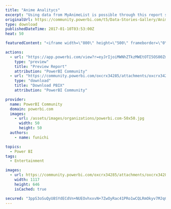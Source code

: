 ```yaml
---
title: "Anime Analitycs"
excerpt: "Using data from MyAnimeList is possible through this report show all major Anime on the site . On the first page you can see how they are distributed"
originalUrl: https://community.powerbi.com/t5/Data-Stories-Gallery/Anime-Analitycs/m-p/111203
type: download
publishedDateTime: 2017-01-10T03:53:00Z
heat: 50

featuredContent: "<iframe width=\"800\" height=\"500\" frameborder=\"0\" src=\"https://app.powerbi.com/view?r=eyJrIjoiMWNhZTkzMWEtOTI5OS00ZmQ0LWJhOGEtNTliMzBiZjRjYWY4IiwidCI6ImIzYmNlMTdhLWZhYzktNDEwYS1iMWI1LTMyYmJkM2UwMTVmNSIsImMiOjh9\"></iframe>"

actions:
  - url: "https://app.powerbi.com/view?r=eyJrIjoiMWNhZTkzMWEtOTI5OS00ZmQ0LWJhOGEtNTliMzBiZjRjYWY4IiwidCI6ImIzYmNlMTdhLWZhYzktNDEwYS1iMWI1LTMyYmJkM2UwMTVmNSIsImMiOjh9"
    type: "preview"
    title: "Preview Report"
    attribution: "PowerBI Community"
  - url: "https://community.powerbi.com/oxcrx34285/attachments/oxcrx34285/DataStoriesGallery/544/2/Anime.pbix"
    type: "download"
    title: "Download PBIX"
    attribution: "PowerBI Community"

provider:
  name: PowerBI Community
  domain: powerbi.com
  images:
    - url: /assets/images/organizations/powerbi.com-50x50.jpg
      width: 50
      height: 50
  authors:
    - name: funichi

topics:
  - Power BI
tags:
  - Entertainment

images:
  - url: https://community.powerbi.com/oxcrx34285/attachments/oxcrx34285/DataStoriesGallery/544/1/Immagine%20029.png
    width: 1117
    height: 646
    isCached: true

secured: "3ppS3oSuQyU8SYdECdVn+NUEOvhxxvN+7ZwOyRac41PRo1wCQLRmOkyv7MJqCypzhjqL9PUdaeDe4tFjcMG4kYyGwxZhuTZ+pC+VNVXZwCpdfmhfM/EB7sQkjeC5wOADixNyCZq3bnQN+WuVZ4WbgKhwlLWwyd+MjTDPMrARjBZbQcTN17e9Gulc9NKztJDgFyll+yEFQ5RnB21kdH+wg9SlZDaiTMegju0YcFiiHuuqcER3u2rN6nJzWoouxAj8neO6hSFGukIneXr7EDUFOYIFouBV7oKTQ78OGeElem/RXYV420drGRRGjAoa1xtnHfN33E1uBUiLbf7gbEwpj6cSlmGnmraXVTPzXUDgW3uTYHsaM609zC3NZT+faLQEExiVAP0+A+F1cLQKnOXJ/w==;oCJm453P5iSm4qEvv2Vh2w=="
---
```


